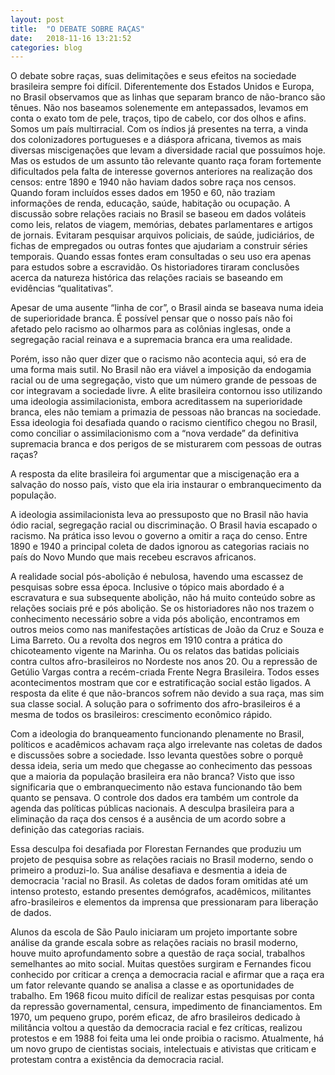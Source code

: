 ```yaml
---
layout: post
title:  "O DEBATE SOBRE RAÇAS"
date:   2018-11-16 13:21:52
categories: blog
---
```


O debate sobre raças, suas delimitações e seus efeitos na sociedade brasileira sempre foi difícil. Diferentemente dos Estados Unidos e Europa, no Brasil observamos que as linhas que separam branco de não-branco são tênues. Não nos baseamos solenemente em antepassados, levamos em conta o exato tom de pele, traços, tipo de cabelo, cor dos olhos e afins. Somos um país multirracial.
Com os índios já presentes na terra, a vinda dos colonizadores portugueses e a diáspora africana, tivemos as mais diversas miscigenações que levam a diversidade racial que possuímos hoje. Mas os estudos de um assunto tão relevante quanto raça foram fortemente dificultados pela falta de interesse governos anteriores na realização dos censos: entre 1890 e 1940 não haviam dados sobre raça nos censos. Quando foram incluídos esses dados em 1950 e 60, não traziam informações de renda, educação, saúde, habitação ou ocupação. A discussão sobre relações raciais no Brasil se baseou em dados voláteis como leis, relatos de viagem, memórias, debates parlamentares e artigos de jornais. Evitaram pesquisar arquivos policiais, de saúde, judiciários, de fichas de empregados ou outras fontes que ajudariam a construir séries temporais. Quando essas fontes eram consultadas o seu uso era apenas para estudos sobre a escravidão. Os historiadores tiraram conclusões acerca da natureza histórica das relações raciais se baseando em evidências “qualitativas”.

Apesar de uma ausente “linha de cor”, o Brasil ainda se baseava numa ideia de superioridade branca. É possível pensar que o nosso país não foi afetado pelo racismo ao olharmos para as colônias inglesas, onde a segregação racial reinava e a supremacia branca era uma realidade. 

Porém, isso não quer dizer que o racismo não acontecia aqui, só era de uma forma mais sutil. No Brasil não era viável a imposição da endogamia racial ou de uma segregação, visto que um número grande de pessoas de cor integravam a sociedade livre. A elite brasileira contornou isso utilizando uma ideologia assimilacionista, embora acreditassem na superioridade branca, eles não temiam a primazia de pessoas não brancas na sociedade. Essa ideologia foi desafiada quando o racismo científico chegou no Brasil, como conciliar o assimilacionismo com a “nova verdade” da definitiva supremacia branca e dos perigos de se misturarem com pessoas de outras raças? 

A resposta da elite brasileira foi argumentar que a miscigenação era a salvação do nosso país, visto que ela iria instaurar o embranquecimento da população.

A ideologia assimilacionista leva ao pressuposto que no Brasil não havia ódio racial, segregação racial ou discriminação. O Brasil havia escapado o racismo. Na prática isso levou o governo a omitir a raça do censo. Entre 1890 e 1940 a principal coleta de dados ignorou as categorias raciais no país do Novo Mundo que mais recebeu escravos africanos.

A realidade social pós-abolição é nebulosa, havendo uma escassez de pesquisas sobre essa época. Inclusive o tópico mais abordado é a escravatura e sua subsequente abolição, não há muito conteúdo sobre as relações sociais pré e pós abolição. Se os historiadores não nos trazem o conhecimento necessário sobre a vida pós abolição, encontramos em outros meios como nas manifestações artísticas de João da Cruz e Souza e Lima Barreto. Ou a revolta dos negros em 1910 contra a prática do chicoteamento vigente na Marinha. Ou os relatos das batidas policiais contra cultos afro-brasileiros no Nordeste nos anos 20. Ou a repressão de Getúlio Vargas contra a recém-criada Frente Negra Brasileira. Todos esses acontecimentos mostram que cor e estratificação social estão ligados. A resposta da elite é que não-brancos sofrem não devido a sua raça, mas sim sua classe social. A solução para o sofrimento dos afro-brasileiros é a mesma de todos os brasileiros: crescimento econômico rápido.

Com a ideologia do branqueamento funcionando plenamente no Brasil, políticos e acadêmicos achavam raça algo irrelevante nas coletas de dados e discussões sobre a sociedade. Isso levanta questões sobre o porquê dessa ideia, seria um medo que chegasse ao conhecimento das pessoas que a maioria da população brasileira era não branca? Visto que isso significaria que o embranquecimento não estava funcionando tão bem quanto se pensava. O controle dos dados era também um controle da agenda das políticas públicas nacionais. A desculpa brasileira para a eliminação da raça dos censos é a ausência de um acordo sobre a definição das categorias raciais.

Essa desculpa foi desafiada por Florestan Fernandes que produziu um projeto de pesquisa sobre as relações raciais no Brasil moderno, sendo o primeiro a produzi-lo. Sua análise desafiava e desmentia a ideia de democracia 'racial no Brasil. As coletas de dados foram omitidas até um intenso protesto, estando presentes demógrafos, acadêmicos, militantes afro-brasileiros e elementos da imprensa que pressionaram para liberação de dados.

Alunos da escola de São Paulo iniciaram um projeto importante sobre análise da grande escala sobre as relações raciais no brasil moderno, houve muito aprofundamento sobre a questão de raça social, trabalhos semelhantes ao mito social. Muitas questões surgiram e Fernandes ficou conhecido por criticar a crença a democracia racial e afirmar que a raça era um fator relevante quando se analisa a classe e as oportunidades de trabalho. Em 1968 ficou muito difícil de realizar estas pesquisas por conta da repressão governamental, censura, impedimento de financiamentos. Em 1970, um pequeno grupo, porém eficaz, de afro brasileiros dedicado à militância voltou a questão da democracia racial e fez críticas, realizou protestos e em 1988 foi feita uma lei onde proibia o racismo. Atualmente, há um novo grupo de cientistas sociais, intelectuais e ativistas que criticam e protestam contra a existência da democracia racial.
